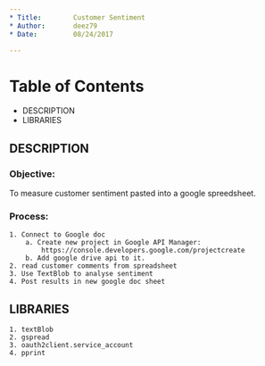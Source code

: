 ```yaml
---
* Title:        Customer Sentiment
* Author:       deez79
* Date:         08/24/2017

---
```


# Table of Contents
* DESCRIPTION
* LIBRARIES

## DESCRIPTION
### Objective:
To measure customer sentiment pasted into a google spreedsheet.
### Process:
    1. Connect to Google doc
        a. Create new project in Google API Manager:
            https://console.developers.google.com/projectcreate
        b. Add google drive api to it.
    2. read customer comments from spreadsheet
    3. Use TextBlob to analyse sentiment
    4. Post results in new google doc sheet
## LIBRARIES
    1. textBlob
    2. gspread
    3. oauth2client.service_account
    4. pprint
    